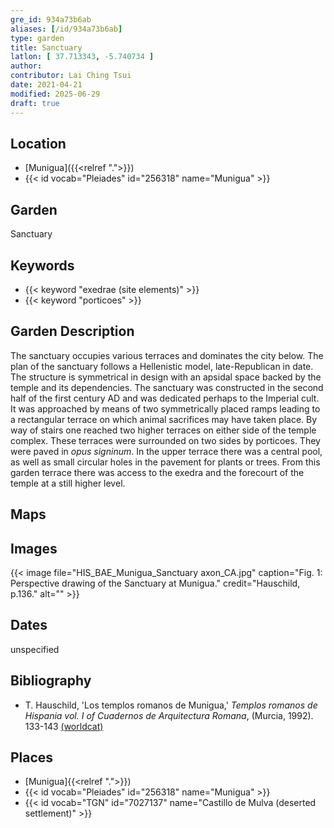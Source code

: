 ```yaml
---
gre_id: 934a73b6ab
aliases: [/id/934a73b6ab]
type: garden
title: Sanctuary
latlon: [ 37.713343, -5.740734 ]
author:
contributor: Lai Ching Tsui
date: 2021-04-21
modified: 2025-06-29
draft: true
---
```


## Location

- [Munigua]({{<relref ".">}})
- {{< id vocab="Pleiades" id="256318" name="Munigua" >}}

## Garden

Sanctuary

## Keywords

- {{< keyword "exedrae (site elements)" >}}
- {{< keyword "porticoes" >}}

## Garden Description

The sanctuary occupies various terraces and dominates the city below. The plan of the sanctuary follows a Hellenistic model, late-Republican in date.  The structure is symmetrical in design with an apsidal space backed by the temple and its dependencies.  The sanctuary was constructed in the second half of the first century AD and was dedicated perhaps to the Imperial cult. It was approached by means of two symmetrically placed ramps leading to a rectangular terrace on which animal sacrifices may have taken place. By way of stairs one reached two higher terraces on either side of the temple complex. These terraces were surrounded on two sides by porticoes. They were paved in *opus signinum*. In the upper terrace there was a central pool, as well as small circular holes in the pavement for plants or trees. From this garden terrace there was access to the exedra and the forecourt of the temple at a still higher level.

## Maps

<!-- ## Plans -->

## Images

{{< image file="HIS_BAE_Munigua_Sanctuary axon_CA.jpg" caption="Fig. 1: Perspective drawing of the Sanctuary at Munigua." credit="Hauschild, p.136." alt="" >}}

## Dates

unspecified

## Bibliography

* T. Hauschild, 'Los templos romanos de Munigua,' *Templos romanos de Hispania vol. I of Cuadernos de Arquitectura Romana*, (Murcia, 1992). 133-143 [(worldcat)](https://search.worldcat.org/title/492641941)

## Places

- [Munigua]{{<relref ".">}})
- {{< id vocab="Pleiades" id="256318" name="Munigua" >}}
- {{< id vocab="TGN" id="7027137" name="Castillo de Mulva (deserted settlement)" >}}

